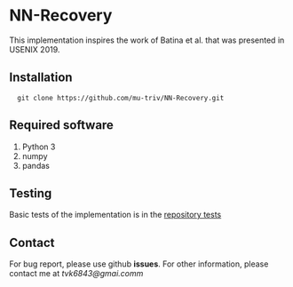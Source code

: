 # NN-Recovery

This implementation inspires the work of Batina et al. that was presented in USENIX 2019.

## Installation
```shell script
  git clone https://github.com/mu-triv/NN-Recovery.git
```

## Required software
  1. Python 3
  1. numpy
  1. pandas

## Testing
Basic tests of the implementation is in the [repository tests](./tests) 

## Contact
For bug report, please use github __issues__.
For other information, please contact me at _tvk6843@gmai.comm_

